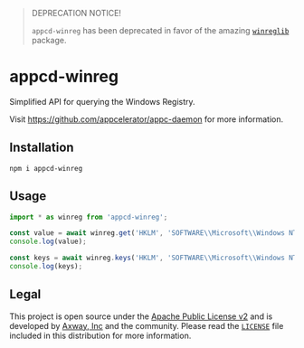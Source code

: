 > DEPRECATION NOTICE!
>
> `appcd-winreg` has been deprecated in favor of the amazing [`winreglib`][2] package.

# appcd-winreg

Simplified API for querying the Windows Registry.

Visit https://github.com/appcelerator/appc-daemon for more information.

## Installation

	npm i appcd-winreg

## Usage

```js
import * as winreg from 'appcd-winreg';

const value = await winreg.get('HKLM', 'SOFTWARE\\Microsoft\\Windows NT\\CurrentVersion', 'ProductName');
console.log(value);

const keys = await winreg.keys('HKLM', 'SOFTWARE\\Microsoft\\Windows NT');
console.log(keys);
```

## Legal

This project is open source under the [Apache Public License v2][1] and is developed by
[Axway, Inc](http://www.axway.com/) and the community. Please read the [`LICENSE`][1] file included
in this distribution for more information.

[1]: https://github.com/appcelerator/appc-daemon/blob/master/packages/appcd-winreg/LICENSE
[2]: https://www.npmjs.com/package/winreglib
